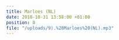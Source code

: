 ```yaml
---
title: Marloes (NL)
date: 2018-10-31 13:58:00 +01:00
position: 8
file: "/uploads/9).%20Marloes%20(NL).mp3"
---
```


